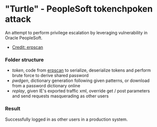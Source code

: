 # "Turtle" - PeopleSoft tokenchpoken attack

An attempt to perform privilege escalation by leveraging vulnerability in Oracle PeopleSoft.

* [Credit: erpscan](https://erpscan.com/press-center/blog/peoplesoft-security-part-3-peoplesoft-sso-tokenchpoken-attack/)

### Folder structure

* _token_, code from [erpscan](https://erpscan.com/) to serialize, deserialize tokens and perform brute force to derive shared password
* _pwdgen_, dictionary generation following given patterns, or download from a password dictionary online
* _replay_, given IE's exported traffic xml, override get / post parameters and send requests masquerading as other users

### Result

Successfully logged in as other users in a production system.
